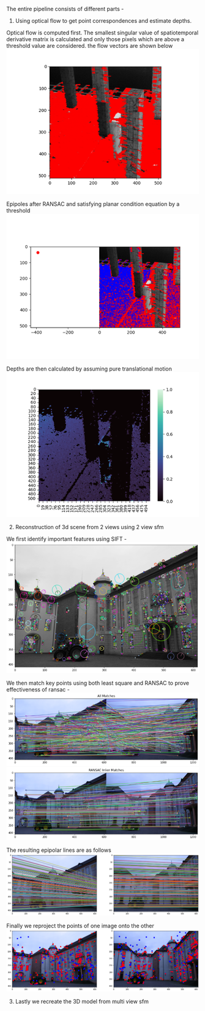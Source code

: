 The entire pipeline consists of different parts -
1) Using optical flow to get point correspondences and estimate depths.

Optical flow is computed first. The smallest singular value of spatiotemporal derivative matrix is calculated and only those pixels which are above a threshold value are considered. the flow vectors are shown below 
![Alt text](Optical-flow-and-depth-estimation/Results/flow_10.png)

Epipoles after RANSAC and satisfying planar condition equation by a threshold
![Alt text](Optical-flow-and-depth-estimation/Results/epipole_10.png)

Depths are then calculated by assuming pure translational motion
![Alt text](Optical-flow-and-depth-estimation/Results/depth_10.png)

2) Reconstruction of 3d scene from 2 views using 2 view sfm

We first identify important features using SIFT -
![Alt text](3D-reconstruction-from-2D-images/Results/SIFT-points.png)

We then match key points using both least square and RANSAC to prove effectiveness of ransac -
![Alt text](3D-reconstruction-from-2D-images/Results/Key-pts-using-lst-sq.png)
![Alt text](3D-reconstruction-from-2D-images/Results/Key-pts-using-RANSAC.png)

The resulting epipolar lines are as follows 
![Alt text](3D-reconstruction-from-2D-images/Results/Epipolar-lines.png)

Finally we reproject the points of one image onto the other
![Alt text](3D-reconstruction-from-2D-images/Results/Reprojection.png)

3) Lastly we recreate the 3D model from multi view sfm
